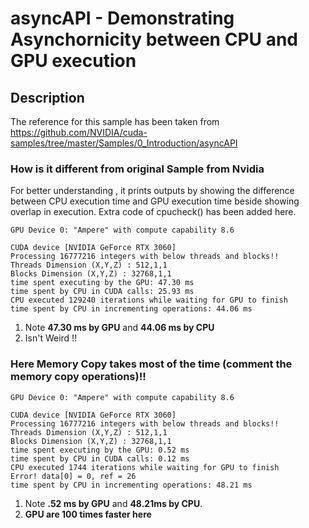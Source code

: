 # asyncAPI - Demonstrating Asynchornicity between CPU and GPU execution

## Description

The reference for this sample has been taken from https://github.com/NVIDIA/cuda-samples/tree/master/Samples/0_Introduction/asyncAPI

### How is it different from original Sample from Nvidia

For better understanding , it prints outputs by showing the difference between CPU execution time and GPU execution time beside showing overlap in execution. 
Extra code of cpucheck() has been added here.

```
GPU Device 0: "Ampere" with compute capability 8.6

CUDA device [NVIDIA GeForce RTX 3060]
Processing 16777216 integers with below threads and blocks!!
Threads Dimension (X,Y,Z) : 512,1,1
Blocks Dimension (X,Y,Z) : 32768,1,1
time spent executing by the GPU: 47.30 ms
time spent by CPU in CUDA calls: 25.93 ms
CPU executed 129240 iterations while waiting for GPU to finish
time spent by CPU in incrementing operations: 44.06 ms
```
1. Note **47.30 ms by GPU** and **44.06 ms by CPU**
2. Isn't Weird !!
   
### Here Memory Copy takes most of the time (comment the memory copy operations)!!
``` [./asyncAPI] - Starting...
GPU Device 0: "Ampere" with compute capability 8.6

CUDA device [NVIDIA GeForce RTX 3060]
Processing 16777216 integers with below threads and blocks!!
Threads Dimension (X,Y,Z) : 512,1,1
Blocks Dimension (X,Y,Z) : 32768,1,1
time spent executing by the GPU: 0.52 ms
time spent by CPU in CUDA calls: 0.12 ms
CPU executed 1744 iterations while waiting for GPU to finish
Error! data[0] = 0, ref = 26
time spent by CPU in incrementing operations: 48.21 ms
```
1. Note **.52 ms by GPU** and **48.21ms by CPU**.
2. **GPU are 100 times faster here**
